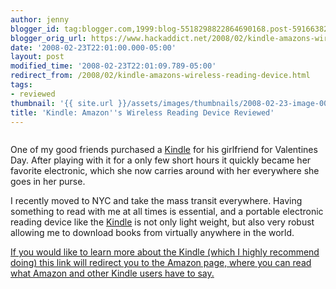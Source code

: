 ```yaml
---
author: jenny
blogger_id: tag:blogger.com,1999:blog-5518298822864690168.post-5916638233343976423
blogger_orig_url: https://www.hackaddict.net/2008/02/kindle-amazons-wireless-reading-device.html
date: '2008-02-23T22:01:00.000-05:00'
layout: post
modified_time: '2008-02-23T22:01:09.789-05:00'
redirect_from: /2008/02/kindle-amazons-wireless-reading-device.html
tags:
- reviewed
thumbnail: '{{ site.url }}/assets/images/thumbnails/2008-02-23-image-0000.jpg'
title: 'Kindle: Amazon''s Wireless Reading Device Reviewed'
---
```


<img alt="" border="0" id="BLOGGER_PHOTO_ID_5169637504422351682" src="{{ site.url }}/assets/images/posts/2008-02-23-image-0000.jpg" style="margin: 0px auto 10px; display: block; text-align: center; "/>





One of my good friends purchased a <a href="http://www.amazon.com/gp/product/B000FI73MA/ref=amb_link_6369712_1?pf_rd_m=ATVPDKIKX0DER&amp;pf_rd_s=center-1&amp;pf_rd_r=15908FZGGRFY8ZNBATEV&amp;pf_rd_t=101&amp;pf_rd_p=365511101&amp;pf_rd_i=507846?tag=hack-20">Kindle</a> for his girlfriend for Valentines Day.  After playing with it for a only few short hours it quickly became her favorite electronic, which she now carries around with her everywhere she goes in her purse.



I recently moved to NYC and take the mass transit everywhere.  Having something to read with me at all times is essential, and a portable electronic reading device like the <a href="http://www.amazon.com/gp/product/B000FI73MA/ref=amb_link_6369712_1?pf_rd_m=ATVPDKIKX0DER&amp;pf_rd_s=center-1&amp;pf_rd_r=15908FZGGRFY8ZNBATEV&amp;pf_rd_t=101&amp;pf_rd_p=365511101&amp;pf_rd_i=507846?tag=hack-20">Kindle</a> is not only light weight, but also very robust allowing me to download books from virtually anywhere in the world.

<a href="http://www.amazon.com/gp/product/B000FI73MA/ref=amb_link_6369712_1?pf_rd_m=ATVPDKIKX0DER&amp;pf_rd_s=center-1&amp;pf_rd_r=15908FZGGRFY8ZNBATEV&amp;pf_rd_t=101&amp;pf_rd_p=365511101&amp;pf_rd_i=507846?tag=hack-20">

If you would like to learn more about the Kindle (which I highly recommend doing) this link will redirect you to the Amazon page, where you can read what Amazon and other Kindle users have to say.</a>